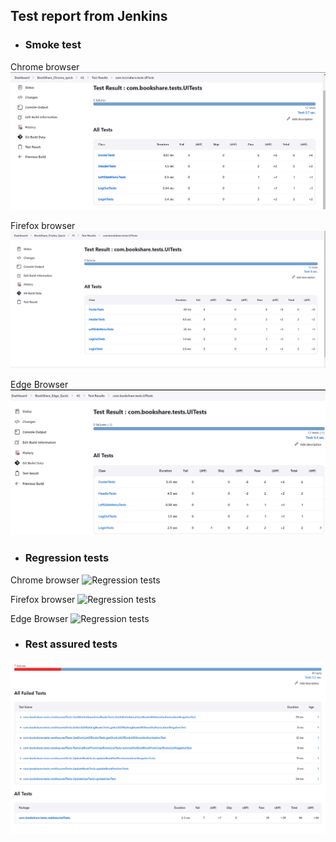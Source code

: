 ## Test report from Jenkins

- ### Smoke test

Chrome browser
  ![Quick tests](../images/Quick_tests.png)

Firefox browser
  ![Quick tests](../images/Quick_Tests_Firefox.png)

Edge Browser
  ![Quick tests](../images/Quick_tests_Edge.png)

- ### Regression tests

Chrome browser
  ![Regression tests](../)

Firefox browser
  ![Regression tests](../)

Edge Browser
  ![Regression tests](../)

- ### Rest assured tests

![Rest assured tests](../images/Rest_assured_tests.png)